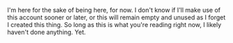 I'm here for the sake of being here, for now. 
I don't know if I'll make use of this account sooner or later, or this will remain empty and unused as I forget I created this thing.
So long as this is what you're reading right now, I likely haven't done anything. Yet.

<!---
aSong247/aSong247 is a ✨ special ✨ repository because its `README.md` (this file) appears on your GitHub profile.
You can click the Preview link to take a look at your changes.
--->
